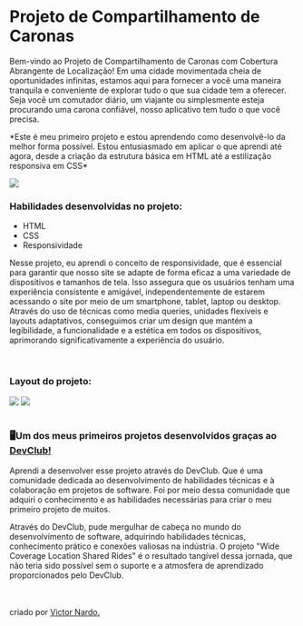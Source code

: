 <h1> Projeto de Compartilhamento de Caronas </h1>

<p>Bem-vindo ao Projeto de Compartilhamento de Caronas com Cobertura Abrangente de Localização! Em uma cidade movimentada cheia de oportunidades infinitas, estamos aqui para fornecer a você uma maneira tranquila e conveniente de explorar tudo o que sua cidade tem a oferecer. Seja você um comutador diário, um viajante ou simplesmente esteja procurando uma carona confiável, nosso aplicativo tem tudo o que você precisa.</p>

<p>*Este é meu primeiro projeto e estou aprendendo como desenvolvê-lo da melhor forma possível. Estou entusiasmado em aplicar o que aprendi até agora, desde a criação da estrutura básica em HTML até a estilização responsiva em CSS*</p>

<img src="https://github.com/vnardo/projeto-1/blob/main/img/(Positive)%20Congratulation%20You%20get%2040%20point%20for%20your%20ride.png?raw=true">

<h3>Habilidades desenvolvidas no projeto:</h3>

- HTML
- CSS
- Responsividade
<p>
Nesse projeto, eu aprendi o conceito de responsividade, que é essencial para garantir que nosso site se adapte de forma eficaz a uma variedade de dispositivos e tamanhos de tela. Isso assegura que os usuários tenham uma experiência consistente e amigável, independentemente de estarem acessando o site por meio de um smartphone, tablet, laptop ou desktop. Através do uso de técnicas como media queries, unidades flexíveis e layouts adaptativos, conseguimos criar um design que mantém a legibilidade, a funcionalidade e a estética em todos os dispositivos, aprimorando significativamente a experiência do usuário.
</p>

<br>

<h3>Layout do projeto:</h3>
<img src="https://github.com/vnardo/projeto-1/blob/main/img/Captura%20de%20Tela%20(1).png">
<img src="https://github.com/vnardo/projeto-1/blob/main/img/Captura%20de%20Tela%20(2).png">
<br>
<br>

<h3>🖥Um dos meus primeiros projetos desenvolvidos graças ao <a href="https://rodolfomori.com.br/devclub">DevClub!</a></h3>
<p>Aprendi a desenvolver esse projeto através do DevClub. Que é uma comunidade dedicada ao desenvolvimento de habilidades técnicas e à colaboração em projetos de software. Foi por meio dessa comunidade que adquiri o conhecimento e as habilidades necessárias para criar o meu primeiro projeto de muitos. </p>
<p>Através do DevClub, pude mergulhar de cabeça no mundo do desenvolvimento de software, adquirindo habilidades técnicas, conhecimento prático e conexões valiosas na indústria. O projeto "Wide Coverage Location Shared Rides" é o resultado tangível dessa jornada, que não teria sido possível sem o suporte e a atmosfera de aprendizado proporcionados pelo DevClub.</p>
<br>
<br>
criado por <a href="https://www.linkedin.com/in/victor-nardo-1710ba282/">Victor Nardo.</a>
